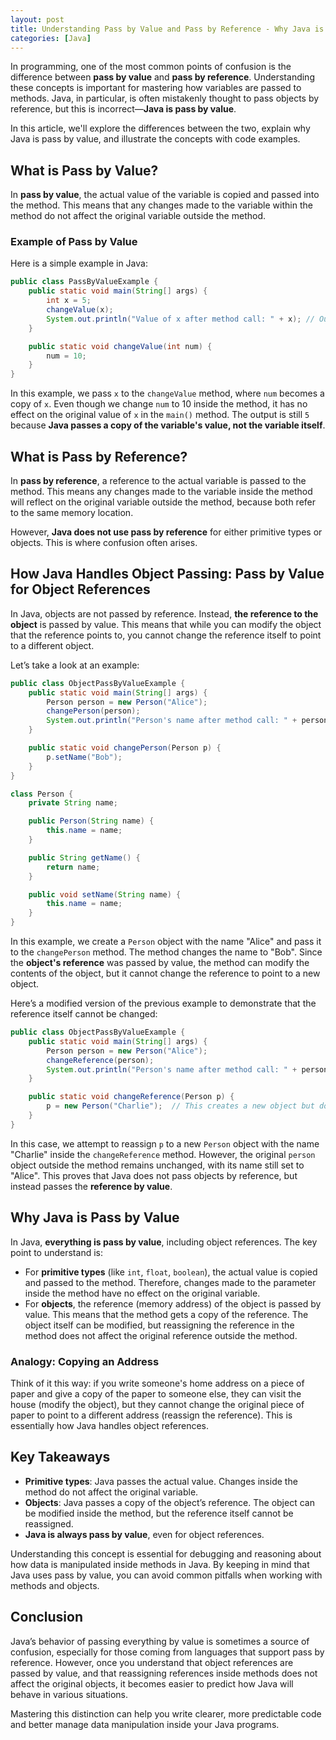 ```yaml
---
layout: post
title: Understanding Pass by Value and Pass by Reference - Why Java is Pass by Value
categories: [Java]
---
```


In programming, one of the most common points of confusion is the difference between **pass by value** and **pass by reference**. Understanding these concepts is important for mastering how variables are passed to methods. Java, in particular, is often mistakenly thought to pass objects by reference, but this is incorrect—**Java is pass by value**.

In this article, we'll explore the differences between the two, explain why Java is pass by value, and illustrate the concepts with code examples.

## What is Pass by Value?

In **pass by value**, the actual value of the variable is copied and passed into the method. This means that any changes made to the variable within the method do not affect the original variable outside the method.

### Example of Pass by Value

Here is a simple example in Java:

```java
public class PassByValueExample {
    public static void main(String[] args) {
        int x = 5;
        changeValue(x);
        System.out.println("Value of x after method call: " + x); // Output: 5
    }

    public static void changeValue(int num) {
        num = 10;
    }
}
```

In this example, we pass `x` to the `changeValue` method, where `num` becomes a copy of `x`. Even though we change `num` to 10 inside the method, it has no effect on the original value of `x` in the `main()` method. The output is still `5` because **Java passes a copy of the variable's value, not the variable itself**.

## What is Pass by Reference?

In **pass by reference**, a reference to the actual variable is passed to the method. This means any changes made to the variable inside the method will reflect on the original variable outside the method, because both refer to the same memory location.

However, **Java does not use pass by reference** for either primitive types or objects. This is where confusion often arises.

## How Java Handles Object Passing: Pass by Value for Object References

In Java, objects are not passed by reference. Instead, **the reference to the object** is passed by value. This means that while you can modify the object that the reference points to, you cannot change the reference itself to point to a different object.

Let’s take a look at an example:

```java
public class ObjectPassByValueExample {
    public static void main(String[] args) {
        Person person = new Person("Alice");
        changePerson(person);
        System.out.println("Person's name after method call: " + person.getName()); // Output: Bob
    }

    public static void changePerson(Person p) {
        p.setName("Bob");
    }
}

class Person {
    private String name;

    public Person(String name) {
        this.name = name;
    }

    public String getName() {
        return name;
    }

    public void setName(String name) {
        this.name = name;
    }
}
```

In this example, we create a `Person` object with the name "Alice" and pass it to the `changePerson` method. The method changes the name to "Bob". Since the **object's reference** was passed by value, the method can modify the contents of the object, but it cannot change the reference to point to a new object.

Here’s a modified version of the previous example to demonstrate that the reference itself cannot be changed:

```java
public class ObjectPassByValueExample {
    public static void main(String[] args) {
        Person person = new Person("Alice");
        changeReference(person);
        System.out.println("Person's name after method call: " + person.getName()); // Output: Alice
    }

    public static void changeReference(Person p) {
        p = new Person("Charlie");  // This creates a new object but does not affect the original reference
    }
}
```

In this case, we attempt to reassign `p` to a new `Person` object with the name "Charlie" inside the `changeReference` method. However, the original `person` object outside the method remains unchanged, with its name still set to "Alice". This proves that Java does not pass objects by reference, but instead passes the **reference by value**.

## Why Java is Pass by Value

In Java, **everything is pass by value**, including object references. The key point to understand is:

- For **primitive types** (like `int`, `float`, `boolean`), the actual value is copied and passed to the method. Therefore, changes made to the parameter inside the method have no effect on the original variable.
- For **objects**, the reference (memory address) of the object is passed by value. This means that the method gets a copy of the reference. The object itself can be modified, but reassigning the reference in the method does not affect the original reference outside the method.

### Analogy: Copying an Address

Think of it this way: if you write someone's home address on a piece of paper and give a copy of the paper to someone else, they can visit the house (modify the object), but they cannot change the original piece of paper to point to a different address (reassign the reference). This is essentially how Java handles object references.

## Key Takeaways

- **Primitive types**: Java passes the actual value. Changes inside the method do not affect the original variable.
- **Objects**: Java passes a copy of the object’s reference. The object can be modified inside the method, but the reference itself cannot be reassigned.
- **Java is always pass by value**, even for object references.

Understanding this concept is essential for debugging and reasoning about how data is manipulated inside methods in Java. By keeping in mind that Java uses pass by value, you can avoid common pitfalls when working with methods and objects.

## Conclusion

Java’s behavior of passing everything by value is sometimes a source of confusion, especially for those coming from languages that support pass by reference. However, once you understand that object references are passed by value, and that reassigning references inside methods does not affect the original objects, it becomes easier to predict how Java will behave in various situations.

Mastering this distinction can help you write clearer, more predictable code and better manage data manipulation inside your Java programs.